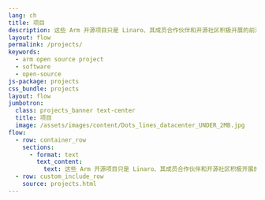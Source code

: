 ```yaml
---
lang: ch
title: 项目
description: 这些 Arm 开源项目只是 Linaro、其成员合作伙伴和开源社区积极开展的前沿 Arm 开发的一部分。
layout: flow
permalink: /projects/
keywords:
  - arm open source project
  - software
  - open-source
js-package: projects
css_bundle: projects
layout: flow
jumbotron:
  class: projects_banner text-center
  title: 项目
  image: /assets/images/content/Dots_lines_datacenter_UNDER_2MB.jpg
flow:
  - row: container_row
    sections:
      - format: text
        text_content:
          text: 这些 Arm 开源项目只是 Linaro、其成员合作伙伴和开源社区积极开展的前沿 Arm 开发的一部分。
  - row: custom_include_row
    source: projects.html
---
```

